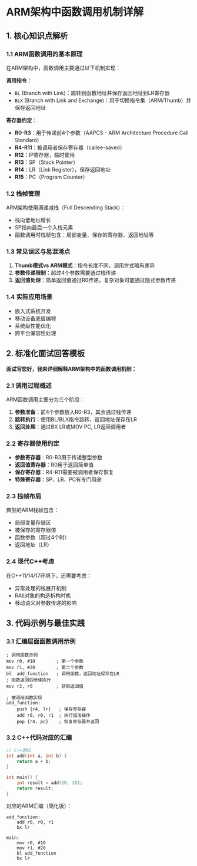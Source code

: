 
# ARM架构中函数调用机制详解
## 1. 核心知识点解析
### 1.1 ARM函数调用的基本原理
在ARM架构中，函数调用主要通过以下机制实现：

**调用指令**：
- `BL` (Branch with Link)：跳转到函数地址并保存返回地址到LR寄存器
- `BLX` (Branch with Link and Exchange)：用于切换指令集（ARM/Thumb）并保存返回地址

**寄存器约定**：
- **R0-R3**：用于传递前4个参数（AAPCS - ARM Architecture Procedure Call Standard）
- **R4-R11**：被调用者保存寄存器（callee-saved）
- **R12**：IP寄存器，临时使用
- **R13**：SP（Stack Pointer）
- **R14**：LR（Link Register），保存返回地址
- **R15**：PC（Program Counter）

### 1.2 栈帧管理
ARM架构使用满递减栈（Full Descending Stack）：
- 栈向低地址增长
- SP指向最后一个入栈元素
- 函数调用时栈帧包含：局部变量、保存的寄存器、返回地址等

### 1.3 常见误区与易混淆点
1. **Thumb模式vs ARM模式**：指令长度不同，调用方式略有差异
2. **参数传递限制**：超过4个参数需要通过栈传递
3. **返回值处理**：简单返回值通过R0传递，复杂对象可能通过隐式参数传递

### 1.4 实际应用场景
- 嵌入式系统开发
- 移动设备底层编程
- 系统级性能优化
- 跨平台兼容性处理

## 2. 标准化面试回答模板

**面试官您好，我来详细解释ARM架构中的函数调用机制：**

### 2.1 调用过程概述
ARM函数调用主要分为三个阶段：
1. **参数准备**：前4个参数放入R0-R3，其余通过栈传递
2. **跳转执行**：使用BL/BLX指令跳转，返回地址保存在LR
3. **返回处理**：通过BX LR或MOV PC, LR返回调用者

### 2.2 寄存器使用约定
- **参数寄存器**：R0-R3用于传递整型参数
- **返回值寄存器**：R0用于返回简单值
- **保存寄存器**：R4-R11需要被调用者保存恢复
- **特殊寄存器**：SP、LR、PC有专门用途

### 2.3 栈帧布局
典型的ARM栈帧包含：
- 局部变量存储区
- 被保存的寄存器值
- 函数参数（超过4个时）
- 返回地址（LR）

### 2.4 现代C++考虑
在C++11/14/17环境下，还需要考虑：
- 异常处理的栈展开机制
- RAII对象的构造析构时机
- 移动语义对参数传递的影响

## 3. 代码示例与最佳实践

### 3.1 汇编层面函数调用示例
```assembly
; 调用函数示例
mov r0, #10        ; 第一个参数
mov r1, #20        ; 第二个参数
bl  add_function   ; 调用函数，返回地址保存在LR
; 函数返回后继续执行
mov r2, r0         ; 获取返回值

; 被调用函数实现
add_function:
    push {r4, lr}   ; 保存寄存器
    add r0, r0, r1  ; 执行加法操作
    pop {r4, pc}    ; 恢复寄存器并返回
```

### 3.2 C++代码对应的汇编
```cpp
// C++源码
int add(int a, int b) {
    return a + b;
}

int main() {
    int result = add(10, 20);
    return result;
}
```

对应的ARM汇编（简化版）：
```assembly
add_function:
    add r0, r0, r1
    bx lr

main:
    mov r0, #10
    mov r1, #20
    bl add_function
    bx lr
```

